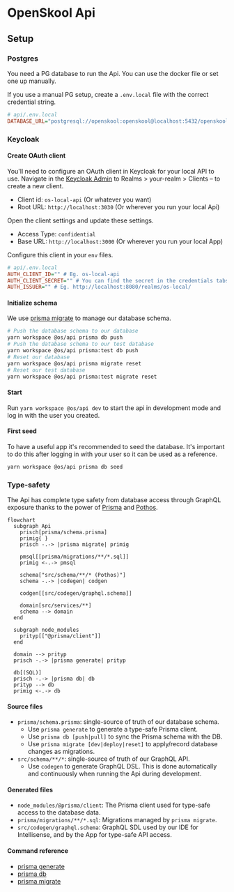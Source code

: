 # OpenSkool Api

## Setup

### Postgres

You need a PG database to run the Api. You can use the docker file or set one up manually.

If you use a manual PG setup, create a `.env.local` file with the correct credential string.

```ini
# api/.env.local
DATABASE_URL="postgresql://openskool:openskool@localhost:5432/openskool"
```

### Keycloak

#### Create OAuth client

You'll need to configure an OAuth client in Keycloak for your local API to use. Navigate in the [Keycloak Admin](http://localhost:8080/admin/master/console) to Realms > your-realm > Clients – to create a new client.

- Client id: `os-local-api` (Or whatever you want)
- Root URL: `http://localhost:3030` (Or wherever you run your local Api)

Open the client settings and update these settings.

- Access Type: `confidential`
- Base URL: `http://localhost:3000` (Or wherever you run your local App)

Configure this client in your `env` files.

```ini
# api/.env.local
AUTH_CLIENT_ID="" # Eg. os-local-api
AUTH_CLIENT_SECRET="" # You can find the secret in the credentials tabs.
AUTH_ISSUER="" # Eg. http://localhost:8080/realms/os-local/
```

#### Initialize schema

We use [prisma migrate](https://www.prisma.io/migrate/) to manage our database schema.

```sh
# Push the database schema to our database
yarn workspace @os/api prisma db push
# Push the database schema to our test database
yarn workspace @os/api prisma:test db push
# Reset our database
yarn workspace @os/api prisma migrate reset
# Reset our test database
yarn workspace @os/api prisma:test migrate reset
```

#### Start

Run `yarn workspace @os/api dev` to start the api in development mode and log in with the user you created.

#### First seed

To have a useful app it's recommended to seed the database. It's important to do this after logging in with your user so it can be used as a reference.

```sh
yarn workspace @os/api prisma db seed
```

### Type-safety

The Api has complete type safety from database access through GraphQL exposure
thanks to the power of [Prisma](https://www.prisma.io/) and [Pothos](https://pothos-graphql.dev).

```mermaid
flowchart
  subgraph Api
    prisch[prisma/schema.prisma]
    primig{ }
    prisch -.-> |prisma migrate| primig

    pmsql[[prisma/migrations/**/*.sql]]
    primig <-.-> pmsql

    schema["src/schema/**/* (Pothos)"]
    schema -.-> |codegen| codgen

    codgen[[src/codegen/graphql.schema]]

    domain[src/services/**]
    schema --> domain
  end

  subgraph node_modules
    prityp[["@prisma/client"]]
  end

  domain --> prityp
  prisch -.-> |prisma generate| prityp

  db[(SQL)]
  prisch -.-> |prisma db| db
  prityp --> db
  primig <-.-> db
```

#### Source files

- `prisma/schema.prisma`: single-source of truth of our database schema.
  - Use `prisma generate` to generate a type-safe Prisma client.
  - Use `prisma db [push|pull]` to sync the Prisma schema with the DB.
  - Use `prisma migrate [dev|deploy|reset]` to apply/record database changes as migrations.
- `src/schema/**/*`: single-source of truth of our GraphQL API.
  - Use `codegen` to generate GraphQL DSL. This is done automatically and continuously when running the Api during development.

#### Generated files

- `node_modules/@prisma/client`: The Prisma client used for type-safe access to the database data.
- `prisma/migrations/**/*.sql`: Migrations managed by `prisma migrate`.
- `src/codegen/graphql.schema`: GraphQL SDL used by our IDE for Intellisense, and by the App for type-safe API access.

#### Command reference

- [prisma generate](https://www.prisma.io/docs/reference/api-reference/command-reference#generate)
- [prisma db](https://www.prisma.io/docs/reference/api-reference/command-reference)
- [prisma migrate](https://www.prisma.io/docs/reference/api-reference/command-reference#prisma-migrate)
